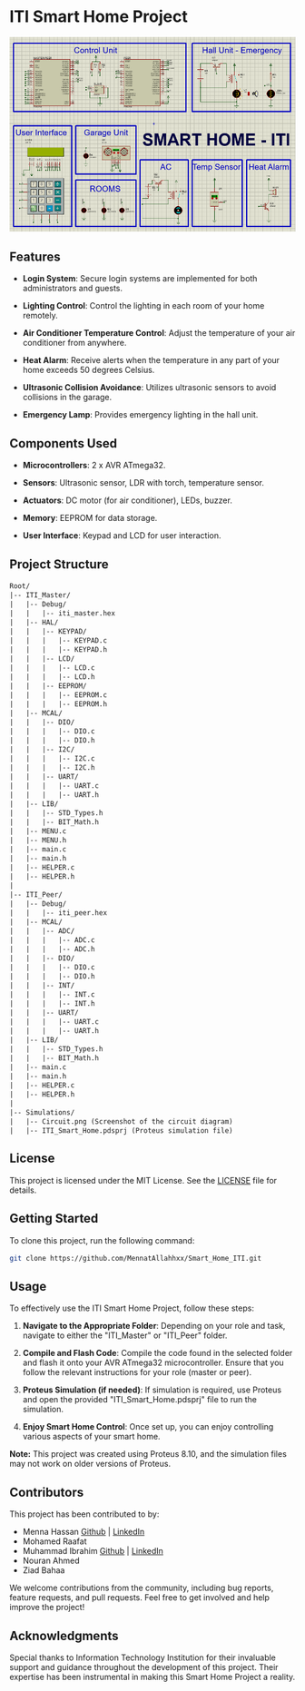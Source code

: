 # ITI Smart Home Project

![Smart Home System](Simulations/circuit.png)

## Features

- **Login System**: Secure login systems are implemented for both administrators and guests.

- **Lighting Control**: Control the lighting in each room of your home remotely.

- **Air Conditioner Temperature Control**: Adjust the temperature of your air conditioner from anywhere.

- **Heat Alarm**: Receive alerts when the temperature in any part of your home exceeds 50 degrees Celsius.

- **Ultrasonic Collision Avoidance**: Utilizes ultrasonic sensors to avoid collisions in the garage.

- **Emergency Lamp**: Provides emergency lighting in the hall unit.

## Components Used

- **Microcontrollers**: 2 x AVR ATmega32.

- **Sensors**: Ultrasonic sensor, LDR with torch, temperature sensor.

- **Actuators**: DC motor (for air conditioner), LEDs, buzzer.

- **Memory**: EEPROM for data storage.

- **User Interface**: Keypad and LCD for user interaction.

## Project Structure

```plaintext
Root/
|-- ITI_Master/
|   |-- Debug/
|   |   |-- iti_master.hex
|   |-- HAL/
|   |   |-- KEYPAD/
|   |   |   |-- KEYPAD.c
|   |   |   |-- KEYPAD.h
|   |   |-- LCD/
|   |   |   |-- LCD.c
|   |   |   |-- LCD.h
|   |   |-- EEPROM/
|   |   |   |-- EEPROM.c
|   |   |   |-- EEPROM.h  
|   |-- MCAL/
|   |   |-- DIO/
|   |   |   |-- DIO.c
|   |   |   |-- DIO.h  
|   |   |-- I2C/
|   |   |   |-- I2C.c
|   |   |   |-- I2C.h  
|   |   |-- UART/
|   |   |   |-- UART.c
|   |   |   |-- UART.h  
|   |-- LIB/
|   |   |-- STD_Types.h
|   |   |-- BIT_Math.h
|   |-- MENU.c
|   |-- MENU.h
|   |-- main.c
|   |-- main.h
|   |-- HELPER.c
|   |-- HELPER.h
|
|-- ITI_Peer/
|   |-- Debug/
|   |   |-- iti_peer.hex
|   |-- MCAL/
|   |   |-- ADC/
|   |   |   |-- ADC.c
|   |   |   |-- ADC.h 
|   |   |-- DIO/
|   |   |   |-- DIO.c
|   |   |   |-- DIO.h  
|   |   |-- INT/
|   |   |   |-- INT.c
|   |   |   |-- INT.h  
|   |   |-- UART/
|   |   |   |-- UART.c
|   |   |   |-- UART.h  
|   |-- LIB/
|   |   |-- STD_Types.h
|   |   |-- BIT_Math.h
|   |-- main.c
|   |-- main.h
|   |-- HELPER.c
|   |-- HELPER.h
|
|-- Simulations/
|   |-- Circuit.png (Screenshot of the circuit diagram)
|   |-- ITI_Smart_Home.pdsprj (Proteus simulation file)
```

## License

This project is licensed under the MIT License. See the [LICENSE](LICENSE) file for details.

## Getting Started

To clone this project, run the following command:

```bash
git clone https://github.com/MennatAllahhxx/Smart_Home_ITI.git
```
## Usage

To effectively use the ITI Smart Home Project, follow these steps:

1. **Navigate to the Appropriate Folder**: Depending on your role and task, navigate to either the "ITI_Master" or "ITI_Peer" folder.

2. **Compile and Flash Code**: Compile the code found in the selected folder and flash it onto your AVR ATmega32 microcontroller. Ensure that you follow the relevant instructions for your role (master or peer).

3. **Proteus Simulation (if needed)**: If simulation is required, use Proteus and open the provided "ITI_Smart_Home.pdsprj" file to run the simulation.

4. **Enjoy Smart Home Control**: Once set up, you can enjoy controlling various aspects of your smart home.

**Note:** This project was created using Proteus 8.10, and the simulation files may not work on older versions of Proteus.

## Contributors

This project has been contributed to by:

- Menna Hassan [Github](https://github.com/MennatAllahhxx) | [LinkedIn](https://linkedin.com/in/MennatAllahhxx)
- Mohamed Raafat
- Muhammad Ibrahim [Github](https://github.com/Muhammadibra40) | [LinkedIn](https://linkedin.com/in/muhammad-ibrahim-093293218)
- Nouran Ahmed
- Ziad Bahaa

We welcome contributions from the community, including bug reports, feature requests, and pull requests. Feel free to get involved and help improve the project!

## Acknowledgments

Special thanks to Information Technology Institution for their invaluable support and guidance throughout the development of this project. Their expertise has been instrumental in making this Smart Home Project a reality.
